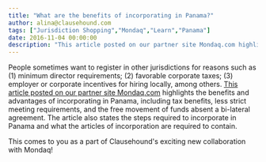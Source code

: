 ```yaml
---
title: "What are the benefits of incorporating in Panama?"
author: alina@clausehound.com
tags: ["Jurisdiction Shopping","Mondaq","Learn","Panama"]
date: 2016-11-04 00:00:00
description: "This article posted on our partner site Mondaq.com highlights the benefits and advantages of incorporating in Panama, including tax benefits, less strict meeting requirements, and the free movement o..."
---
```


People sometimes want to register in other jurisdictions for reasons such as (1) minimum director requirements; (2) favorable corporate taxes; (3) employer or corporate incentives for hiring locally, among others. [This article posted on our partner site Mondaq.com](http://www.mondaq.com/x/482182/wealth+management/Panamanian+Corporations+Their+Usefulness+Advantages+And+Benefits) highlights the benefits and advantages of incorporating in Panama, including tax benefits, less strict meeting requirements, and the free movement of funds absent a bi-lateral agreement. The article also states the steps required to incorporate in Panama and what the articles of incorporation are required to contain.

This comes to you as a part of Clausehound's exciting new collaboration with Mondaq!
